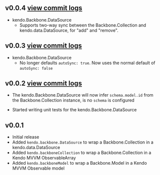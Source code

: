 ## v0.0.4 [view commit logs](https://github.com/kendo-labs/kendo-backbone/compare/v0.0.3...v0.0.4)

* kendo.Backbone.DataSource
  * Supports two-way sync between the Backbone.Collection and
    kendo.data.DataSource, for "add" and "remove".

## v0.0.3 [view commit logs](https://github.com/kendo-labs/kendo-backbone/compare/v0.0.2...v0.0.3)

* kendo.Backbone.DataSource
  * No longer defaults `autoSync: true`. Now uses the normal default of `autoSync: false`

## v0.0.2 [view commit logs](https://github.com/kendo-labs/kendo-backbone/compare/v0.0.1...v0.0.2)

* The kendo.Backbone.DataSource will now infer `schema.model.id` from the
  Backbone.Collection instance, is no `schema` is configured

* Started writing unit tests for the kendo.Backbone.DataSource

## v0.0.1

* Initial release
* Added `kendo.backbone.DataSource` to wrap a Backbone.Collection in a
  kendo.data.DataSource
* Added `kendo.backboneCollection` to wrap a Backbone.Collection in a Kendo
  MVVM ObservableArray
* Added `kendo.backboneModel` to wrap a Backbone.Model in a Kendo MVVM
  Observable model
